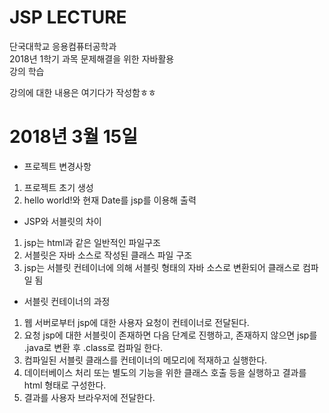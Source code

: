 # JSP LECTURE

단국대학교 응용컴퓨터공학과<br/>
2018년 1학기 과목 문제해결을 위한 자바활용<br/>
강의 학습

강의에 대한 내용은 여기다가 작성함ㅎㅎ

# 2018년 3월 15일
- 프로젝트 변경사항
1. 프로젝트 초기 생성
2. hello world!와 현재 Date를 jsp를 이용해 출력

- JSP와 서블릿의 차이
1. jsp는 html과 같은 일반적인 파일구조
2. 서블릿은 자바 소스로 작성된 클래스 파일 구조
3. jsp는 서블릿 컨테이너에 의해 서블릿 형태의 자바 소스로 변환되어 클래스로 컴파일 됨

- 서블릿 컨테이너의 과정
1. 웹 서버로부터 jsp에 대한 사용자 요청이 컨테이너로 전달된다.
2. 요청 jsp에 대한 서블릿이 존재하면 다음 단계로 진행하고, 존재하지 않으면 jsp를 .java로 변환 후 .class로 컴파일 한다.
3. 컴파일된 서블릿 클래스를 컨테이너의 메모리에 적재하고 실행한다.
4. 데이터베이스 처리 또는 별도의 기능을 위한 클래스 호출 등을 실행하고 결과를 html 형태로 구성한다.
5. 결과를 사용자 브라우저에 전달한다.